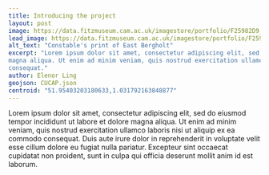 ```yaml
---
title: Introducing the project
layout: post
image: https://data.fitzmuseum.cam.ac.uk/imagestore/portfolio/F25982D9_7CB9_CFFF_028E_8BBFC531887C/647/604/preview_P_1488_R_mas.jpg
lead_image: https://data.fitzmuseum.cam.ac.uk/imagestore/portfolio/F25982D9_7CB9_CFFF_028E_8BBFC531887C/647/604/P_1488_R_mas.jpg
alt_text: "Constable's print of East Bergholt"
excerpt: "Lorem ipsum dolor sit amet, consectetur adipiscing elit, sed do eiusmod tempor incididunt ut labore et dolore
magna aliqua. Ut enim ad minim veniam, quis nostrud exercitation ullamco laboris nisi ut aliquip ex ea commodo
consequat."
author: Elenor Ling
geojson: CUCAP.json
centroid: "51.95403203180633,1.031792163848877"
---
```


Lorem ipsum dolor sit amet, consectetur adipiscing elit, sed do eiusmod tempor incididunt ut labore et dolore
magna aliqua. Ut enim ad minim veniam, quis nostrud exercitation ullamco laboris nisi ut aliquip ex ea commodo
consequat. Duis aute irure dolor in reprehenderit in voluptate velit esse cillum dolore eu fugiat nulla pariatur.
Excepteur sint occaecat cupidatat non proident, sunt in culpa qui officia deserunt mollit anim id est laborum.
